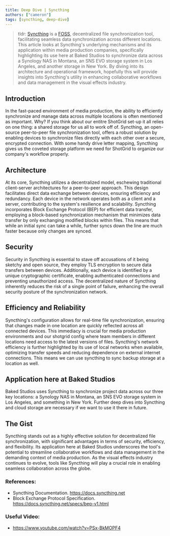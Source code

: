 ```yaml
---
title: Deep Dive | Syncthing
authors: ["cameron"]
tags: [syncthing, deep-dive]
---
```


> tldr: [Syncthing](https://syncthing.net/) is a [FOSS](https://en.wikipedia.org/wiki/Free_and_open-source_software), decentralized file synchronization tool, facilitating seamless data synchronization across different locations. This article looks at Syncthing's underlying mechanisms and its application within media production companies, specifically highlighting its use here at Baked Studios to synchronize data across a Synology NAS in Montana, an SNS EVO storage system in Los Angeles, and another storage in New York. By diving into its architecture and operational framework, hopefully this will provide insights into Syncthing's utility in enhancing collaborative workflows and data management in the visual effects industry.

<!--truncate-->

## Introduction
In the fast-paced environment of media production, the ability to efficiently synchronize and manage data across multiple locations is often mentioned as important. Why? If you think about our entitre ShotGrid set-up it all relies on one thing: a shared storage for us all to work off of. Syncthing, an open-source peer-to-peer file synchronization tool, offers a robust solution by enabling devices to synchronize files directly with each other over a secure, encrypted connection. With some handy drive letter mapping, Syncthing gives us the coveted storage platform we need for ShotGrid to organize our company's workflow properly.

## Architecture
At its core, Syncthing utilizes a decentralized model, eschewing traditional client-server architectures for a peer-to-peer approach. This design facilitates direct data exchange between devices, ensuring efficiency and redundancy. Each device in the network operates both as a client and a server, contributing to the system's resilience and scalability. Syncthing incorporates Block Exchange Protocol (BEP) for efficient data transfer, employing a block-based synchronization mechanism that minimizes data transfer by only exchanging modified blocks within files. This means that while an initial sync can take a while, further syncs down the line are much faster because only changes are synced.

## Security
Security in Syncthing is essential to stave off accusations of it being sketchy and open source, they employ TLS encryption to secure data transfers between devices. Additionally, each device is identified by a unique cryptographic certificate, enabling authenticated connections and preventing unauthorized access. The decentralized nature of Syncthing inherently reduces the risk of a single point of failure, enhancing the overall security posture of the synchronization network.

## Efficiency and Reliability
Syncthing's configuration allows for real-time file synchronization, ensuring that changes made in one location are quickly reflected across all connected devices. This immediacy is crucial for media production environments and our shotgrid config where team members in different locations need access to the latest versions of files. Syncthing's network efficiency is further highlighted by its use of local networks when available, optimizing transfer speeds and reducing dependence on external internet connections. This means we can use syncthing to sync backup storage at a location as well.

## Application here at Baked Studios
Baked Studios uses Syncthing to synchronize project data across our three key locations: a Synology NAS in Montana, an SNS EVO storage system in Los Angeles, and something in New York. Further deep dives into Syncthing and cloud storage are necessary if we want to use it there in future.

## The Gist
Syncthing stands out as a highly effective solution for decentralized file synchronization, with significant advantages in terms of security, efficiency, and flexibility. Its application here at Baked Studios underscores the tool's potential to streamline collaborative workflows and data management in the demanding context of media production. As the visual effects industry continues to evolve, tools like Syncthing will play a crucial role in enabling seamless collaboration across the globe.

### References:

* Syncthing Documentation. https://docs.syncthing.net
* Block Exchange Protocol Specification. https://docs.syncthing.net/specs/bep-v1.html

### Useful Video:

* https://www.youtube.com/watch?v=PSx-BkMOPF4
